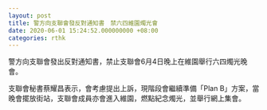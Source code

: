 ```yaml
---
layout: post
title: 警方向支聯會發反對通知書　禁六四維園燭光會
date: 2020-06-01 15:24:52.000000000 +08:00
categories: rthk
---
```


警方向支聯會發出反對通知書，禁止支聯會6月4日晚上在維園舉行六四燭光晚會。

支聯會秘書蔡耀昌表示，會考慮提出上訴，現階段會繼續準備「Plan B」方案，當晚會擺放街站，支聯會成員亦會進入維園，燃點紀念燭光，並舉行網上集會。
